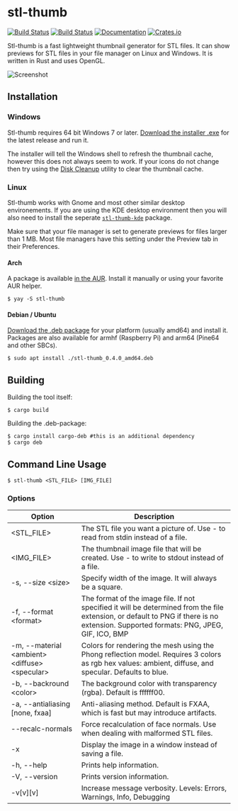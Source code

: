 # stl-thumb

[![Build Status](https://github.com/unlimitedbacon/stl-thumb/workflows/Build/badge.svg)](https://github.com/unlimitedbacon/stl-thumb/actions/workflows/build-ci.yml)
[![Build Status](https://ci.appveyor.com/api/projects/status/exol1llladgo3f98/branch/master?svg=true)](https://ci.appveyor.com/project/unlimitedbacon/stl-thumb/branch/master)
[![Documentation](https://img.shields.io/docsrs/stl-thumb/latest)](https://docs.rs/stl-thumb/latest/stl_thumb/)
[![Crates.io](https://img.shields.io/crates/v/stl-thumb.svg)](https://crates.io/crates/stl-thumb)

Stl-thumb is a fast lightweight thumbnail generator for STL files. It can show previews for STL files in your file manager on Linux and Windows. It is written in Rust and uses OpenGL.

![Screenshot](https://user-images.githubusercontent.com/3131268/116009182-f3f89c80-a5cc-11eb-817d-91e8a9fad279.png)

## Installation

### Windows

Stl-thumb requires 64 bit Windows 7 or later. [Download the installer .exe](https://github.com/unlimitedbacon/stl-thumb/releases/latest) for the latest release and run it.

The installer will tell the Windows shell to refresh the thumbnail cache, however this does not always seem to work. If your icons do not change then try using the [Disk Cleanup](https://en.wikipedia.org/wiki/Disk_Cleanup) utility to clear the thumbnail cache.

### Linux

Stl-thumb works with Gnome and most other similar desktop environements. If you are using the KDE desktop environment then you will also need to install the seperate [`stl-thumb-kde`](https://github.com/unlimitedbacon/stl-thumb-kde) package.

Make sure that your file manager is set to generate previews for files larger than 1 MB. Most file managers have this setting under the Preview tab in their Preferences.

#### Arch

A package is available [in the AUR](https://aur.archlinux.org/packages/stl-thumb/). Install it manually or using your favorite AUR helper.

```
$ yay -S stl-thumb
```

#### Debian / Ubuntu

[Download the .deb package](https://github.com/unlimitedbacon/stl-thumb/releases/latest) for your platform (usually amd64) and install it. Packages are also available for armhf (Raspberry Pi) and arm64 (Pine64 and other SBCs).

```
$ sudo apt install ./stl-thumb_0.4.0_amd64.deb
```

## Building

Building the tool itself:
```
$ cargo build
```
Building the .deb-package:
```
$ cargo install cargo-deb #this is an additional dependency
$ cargo deb
```
## Command Line Usage

```
$ stl-thumb <STL_FILE> [IMG_FILE]
```

### Options

| Option        | Description                                             |
| ------------- | ------------------------------------------------------- |
| <STL_FILE>    | The STL file you want a picture of. Use - to read from stdin instead of a file. |
| <IMG_FILE>    | The thumbnail image file that will be created. Use - to write to stdout instead of a file. |
| -s, --size \<size\>   | Specify width of the image. It will always be a square. |
| -f, --format \<format\> | The format of the image file. If not specified it will be determined from the file extension, or default to PNG if there is no extension. Supported formats: PNG, JPEG, GIF, ICO, BMP |
| -m, --material \<ambient\> \<diffuse\> \<specular\> | Colors for rendering the mesh using the Phong reflection model. Requires 3 colors as rgb hex values: ambient, diffuse, and specular. Defaults to blue. |
| -b, --backround \<color> | The background color with transparency (rgba). Default is ffffff00. |
| -a, --antialiasing [none, fxaa] | Anti-aliasing method. Default is FXAA, which is fast but may introduce artifacts. |
| --recalc-normals | Force recalculation of face normals. Use when dealing with malformed STL files. |
| -x            | Display the image in a window instead of saving a file. |
| -h, --help    | Prints help information.                                |
| -V, --version | Prints version information.                             |
| -v[v][v]      | Increase message verbosity. Levels: Errors, Warnings, Info, Debugging |
